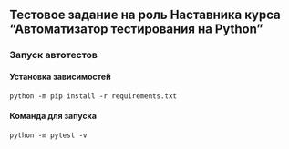 ## Тестовое задание на роль Наставника курса “Автоматизатор тестирования на Python”

### Запуск автотестов

#### Установка зависимостей

`python -m pip install -r requirements.txt`

#### Команда для запуска

`python -m pytest -v`
